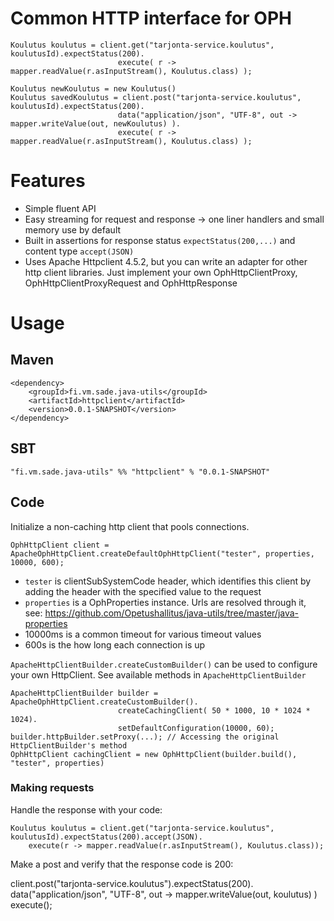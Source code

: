 # Common HTTP interface for OPH

    Koulutus koulutus = client.get("tarjonta-service.koulutus", koulutusId).expectStatus(200).
                            execute( r -> mapper.readValue(r.asInputStream(), Koulutus.class) );

    Koulutus newKoulutus = new Koulutus()
    Koulutus savedKoulutus = client.post("tarjonta-service.koulutus", koulutusId).expectStatus(200).
                            data("application/json", "UTF-8", out -> mapper.writeValue(out, newKoulutus) ).
                            execute( r -> mapper.readValue(r.asInputStream(), Koulutus.class) );

# Features

* Simple fluent API
* Easy streaming for request and response -> one liner handlers and small memory use by default
* Built in assertions for response status `expectStatus(200,...)` and content type `accept(JSON)`
* Uses Apache Httpclient 4.5.2, but you can write an adapter for other http client libraries.
  Just implement your own OphHttpClientProxy, OphHttpClientProxyRequest and OphHttpResponse

# Usage

## Maven

    <dependency>
        <groupId>fi.vm.sade.java-utils</groupId>
        <artifactId>httpclient</artifactId>
        <version>0.0.1-SNAPSHOT</version>
    </dependency>

## SBT

    "fi.vm.sade.java-utils" %% "httpclient" % "0.0.1-SNAPSHOT"

## Code

Initialize a non-caching http client that pools connections.

    OphHttpClient client = ApacheOphHttpClient.createDefaultOphHttpClient("tester", properties, 10000, 600);

* `tester` is clientSubSystemCode header, which identifies this client by adding the header with the specified value to the request
* `properties` is a OphProperties instance. Urls are resolved through it, see: https://github.com/Opetushallitus/java-utils/tree/master/java-properties
* 10000ms is a common timeout for various timeout values
* 600s is the how long each connection is up

`ApacheHttpClientBuilder.createCustomBuilder()` can be used to configure your own HttpClient.
See available methods in `ApacheHttpClientBuilder`

    ApacheHttpClientBuilder builder = ApacheOphHttpClient.createCustomBuilder().
                            createCachingClient( 50 * 1000, 10 * 1024 * 1024).
                            setDefaultConfiguration(10000, 60);
    builder.httpBuilder.setProxy(...); // Accessing the original HttpClientBuilder's method
    OphHttpClient cachingClient = new OphHttpClient(builder.build(), "tester", properties)

### Making requests

Handle the response with your code:

    Koulutus koulutus = client.get("tarjonta-service.koulutus", koulutusId).expectStatus(200).accept(JSON).
        execute(r -> mapper.readValue(r.asInputStream(), Koulutus.class));

Make a post and verify that the response code is 200:

   client.post("tarjonta-service.koulutus").expectStatus(200).
        data("application/json", "UTF-8", out -> mapper.writeValue(out, koulutus) )
        execute();


